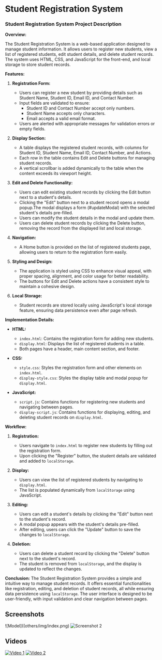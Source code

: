 # Student Registration System
### Student Registration System Project Description

**Overview:**

The Student Registration System is a web-based application designed to manage student information. It allows users to register new students, view a list of registered students, edit student details, and delete student records. The system uses HTML, CSS, and JavaScript for the front-end, and local storage to store student records.

**Features:**

1. **Registration Form:**
   - Users can register a new student by providing details such as Student Name, Student ID, Email ID, and Contact Number.
   - Input fields are validated to ensure:
     - Student ID and Contact Number accept only numbers.
     - Student Name accepts only characters.
     - Email accepts a valid email format.
   - Users are alerted with appropriate messages for validation errors or empty fields.

2. **Display Section:**
   - A table displays the registered student records, with columns for Student ID, Student Name, Email ID, Contact Number, and Actions.
   - Each row in the table contains Edit and Delete buttons for managing student records.
   - A vertical scrollbar is added dynamically to the table when the content exceeds its viewport height.

3. **Edit and Delete Functionality:**
   - Users can edit existing student records by clicking the Edit button next to a student's details.
   - Clicking the "Edit" button next to a student record opens a modal popup.The modal displays a form (#updateModal) with the selected student's details pre-filled.
   - Users can modify the student details in the modal and update them.
   - Users can delete student records by clicking the Delete button, removing the record from the displayed list and local storage.

4. **Navigation:**
   - A Home button is provided on the list of registered students page, allowing users to return to the registration form easily.

5. **Styling and Design:**
   - The application is styled using CSS to enhance visual appeal, with proper spacing, alignment, and color usage for better readability.
   - The buttons for Edit and Delete actions have a consistent style to maintain a cohesive design.

6. **Local Storage:**
   - Student records are stored locally using JavaScript's local storage feature, ensuring data persistence even after page refresh.

**Implementation Details:**

- **HTML:** 
  - `index.html`: Contains the registration form for adding new students.
  - `display.html`: Displays the list of registered students in a table.
  - Both pages have a header, main content section, and footer.

- **CSS:**
  - `style.css`: Styles the registration form and other elements on `index.html`.
  - `display-style.css`: Styles the display table and modal popup for `display.html`.

- **JavaScript:**
  - `script.js`: Contains functions for registering new students and navigating between pages.
  - `display-script.js`: Contains functions for displaying, editing, and deleting student records on `display.html`.

**Workflow:**

1. **Registration:**
   - Users navigate to `index.html` to register new students by filling out the registration form.
   - Upon clicking the "Register" button, the student details are validated and added to `localStorage`.

2. **Display:**
   - Users can view the list of registered students by navigating to `display.html`.
   - The list is populated dynamically from `localStorage` using JavaScript.

3. **Editing:**
   - Users can edit a student's details by clicking the "Edit" button next to the student's record.
   - A modal popup appears with the student's details pre-filled.
   - After editing, users can click the "Update" button to save the changes to `localStorage`.

4. **Deletion:**
   - Users can delete a student record by clicking the "Delete" button next to the student's record.
   - The student is removed from `localStorage`, and the display is updated to reflect the changes.

**Conclusion:**
The Student Registration System provides a simple and intuitive way to manage student records. It offers essential functionalities like registration, editing, and deletion of student records, all while ensuring data persistence using `localStorage`. The user interface is designed to be user-friendly, with input validation and clear navigation between pages.


## Screenshots

![Model]((others/img/index.png)
![Screenshot 2](https://link-to-your-screenshot.com)
<!-- Add more screenshots as needed -->

## Videos

[![Video 1](https://link-to-your-video-thumbnail.com)](https://link-to-your-video.com)
[![Video 2](https://link-to-your-video-thumbnail.com)](https://link-to-your-video.com)
<!-- Add more videos as needed -->
